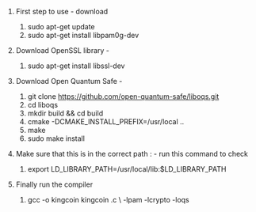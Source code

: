 1. First step to use \- download   
   1. sudo apt-get update  
   2. sudo apt-get install libpam0g-dev  
        
        
2. Download OpenSSL library \-   
   1. sudo apt-get install libssl-dev  
        
3. Download Open Quantum Safe \-   
   1. git clone https://github.com/open-quantum-safe/liboqs.git  
   2. cd liboqs  
   3. mkdir build && cd build  
   4. cmake \-DCMAKE\_INSTALL\_PREFIX=/usr/local ..  
   5. make  
   6. sudo make install

4. Make sure that this is in the correct path : \- run this command to check   
   1. export LD\_LIBRARY\_PATH=/usr/local/lib:$LD\_LIBRARY\_PATH

 

5. Finally run the compiler  
   1. gcc \-o kingcoin kingcoin .c \\ \-lpam \-lcrypto \-loqs